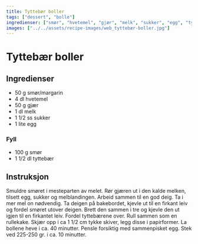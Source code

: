 ```yaml
---
title: Tyttebær boller
tags: ["dessert", "bolle"]
ingredienser: ["smør", "hvetemel", "gjær", "melk", "sukker", "egg", "tyttebær"]
images: ["../../assets/recipe-images/web_tyttebær-boller.jpg"]
---
```


# Tyttebær boller

## Ingredienser

- 50 g smør/margarin
- 4 dl hvetemel
- 50 g gjær
- 1 dl melk
- 1 1/2 ss sukker
- 1 lite egg

### Fyll

- 100 g smør
- 1 1/2 dl tyttebær

## Instruksjon

Smuldre smøret i mesteparten av melet. Rør gjæren ut i den kalde melken, tilsett egg, sukker og melblandingen. Arbeid sammen til en god deig. Ta i mer mel on nødvendig. Ta deigen på bakebordet, kjevle ut til en firkant leiv og fordel smøret utover deigen. Brett den sammen i tre og kjevle den ut igjen til en firkantet leiv. Fordel tyttebærene over. Rull sammen som en rullekake. Skjær opp i ca 1 1/2 cm tykke skiver, legg disse i papirformer. La bollene heve i ca. 40 minutter. Pensle forsiktig med sammenpisket egg. Stek ved 225-250 gr. i ca. 10 minutter.
